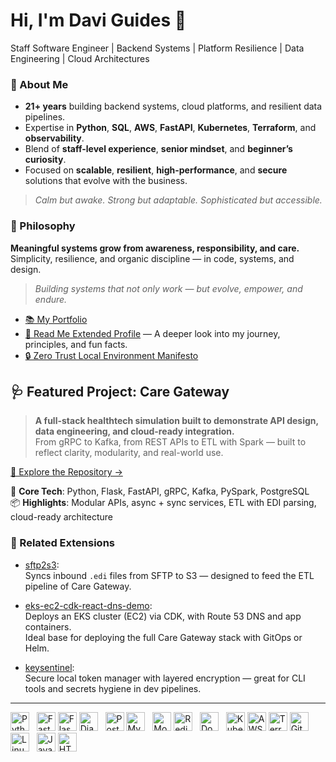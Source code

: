 # Hi, I'm Davi Guides 👋

Staff Software Engineer | Backend Systems | Platform Resilience | Data Engineering | Cloud Architectures

### 🧠 About Me

- **21+ years** building backend systems, cloud platforms, and resilient data pipelines.
- Expertise in **Python**, **SQL**, **AWS**, **FastAPI**, **Kubernetes**, **Terraform**, and **observability**.
- Blend of **staff-level experience**, **senior mindset**, and **beginner’s curiosity**.
- Focused on **scalable**, **resilient**, **high-performance**, and **secure** solutions that evolve with the business.

> _Calm but awake. Strong but adaptable. Sophisticated but accessible._

### 📝 Philosophy

**Meaningful systems grow from awareness, responsibility, and care.**<br/>
Simplicity, resilience, and organic discipline — in code, systems, and design.

> _Building systems that not only work — but evolve, empower, and endure._

- [📚 My Portfolio](https://daviguides.github.io/)
- [📄 Read Me Extended Profile](./ABOUTME.md) — A deeper look into my journey, principles, and fun facts.
- [🔒 Zero Trust Local Environment Manifesto](https://daviguides.github.io/articles/devsecops/2025/04/25/zero-trust-manifest.html)

## 🩺 Featured Project: Care Gateway

> **A full-stack healthtech simulation built to demonstrate API design, data engineering, and cloud-ready integration.**  
> From gRPC to Kafka, from REST APIs to ETL with Spark — built to reflect clarity, modularity, and real-world use.

[🔗 Explore the Repository →](https://github.com/daviguides/care-gateway)

🧠 **Core Tech**: Python, Flask, FastAPI, gRPC, Kafka, PySpark, PostgreSQL  
📦 **Highlights**: Modular APIs, async + sync services, ETL with EDI parsing, cloud-ready architecture

### 🔗 Related Extensions

- [sftp2s3](https://github.com/daviguides/sftp2s3):  
  Syncs inbound `.edi` files from SFTP to S3 — designed to feed the ETL pipeline of Care Gateway.

- [eks-ec2-cdk-react-dns-demo](https://github.com/daviguides/eks-ec2-cdk-react-dns-demo):  
  Deploys an EKS cluster (EC2) via CDK, with Route 53 DNS and app containers.  
  Ideal base for deploying the full Care Gateway stack with GitOps or Helm.

- [keysentinel](https://github.com/daviguides/keysentinel):  
  Secure local token manager with layered encryption — great for CLI tools and secrets hygiene in dev pipelines.

---

<p align="left">
  <img src="https://cdn.jsdelivr.net/gh/devicons/devicon/icons/python/python-original.svg" alt="Python" width="30" height="30"/>
  &nbsp;
  <img src="https://cdn.jsdelivr.net/gh/devicons/devicon/icons/fastapi/fastapi-original.svg" alt="FastAPI" width="30" height="30"/>
  <img src="https://cdn.jsdelivr.net/gh/devicons/devicon/icons/flask/flask-original.svg" alt="Flask" width="30" height="30"/>
  <img src="https://cdn.jsdelivr.net/gh/devicons/devicon/icons/django/django-plain.svg" alt="Django" width="30" height="30"/>
  &nbsp;
  <img src="https://cdn.jsdelivr.net/gh/devicons/devicon/icons/postgresql/postgresql-original.svg" alt="PostgreSQL" width="30" height="30"/>
  <img src="https://cdn.jsdelivr.net/gh/devicons/devicon/icons/mysql/mysql-original.svg" alt="MySQL" width="30" height="30"/>
  &nbsp;
  <img src="https://cdn.jsdelivr.net/gh/devicons/devicon/icons/mongodb/mongodb-original.svg" alt="MongoDB" width="30" height="30"/>
  <img src="https://cdn.jsdelivr.net/gh/devicons/devicon/icons/redis/redis-original.svg" alt="Redis" width="30" height="30"/>
  &nbsp;
  <img src="https://cdn.jsdelivr.net/gh/devicons/devicon/icons/docker/docker-original.svg" alt="Docker" width="30" height="30"/>
  &nbsp;
  <img src="https://cdn.jsdelivr.net/gh/devicons/devicon/icons/kubernetes/kubernetes-plain.svg" alt="Kubernetes" width="30" height="30"/>
  <img src="https://cdn.jsdelivr.net/gh/devicons/devicon@latest/icons/amazonwebservices/amazonwebservices-original-wordmark.svg" alt="AWS" width="30" height="30"/>
  <img src="https://cdn.jsdelivr.net/gh/devicons/devicon/icons/terraform/terraform-original.svg" alt="Terraform" width="30" height="30"/>
  <img src="https://cdn.jsdelivr.net/gh/devicons/devicon/icons/git/git-original.svg" alt="Git" width="30" height="30"/>
  &nbsp;
  <img src="https://cdn.jsdelivr.net/gh/devicons/devicon/icons/linux/linux-original.svg" alt="Linux" width="30" height="30"/>
  &nbsp;
  <img src="https://cdn.jsdelivr.net/gh/devicons/devicon/icons/javascript/javascript-original.svg" alt="JavaScript" width="30" height="30"/>
  <img src="https://cdn.jsdelivr.net/gh/devicons/devicon/icons/html5/html5-original.svg" alt="HTML5" width="30" height="30"/>
</p>
